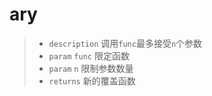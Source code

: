 # ary

> - `description` 调用`func`最多接受`n`个参数
> - `param` `func` 限定函数
> - `param` `n` 限制参数数量
> - `returns` 新的覆盖函数

